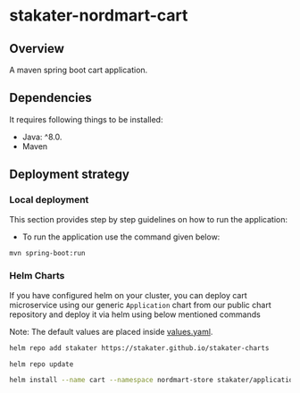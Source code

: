 # stakater-nordmart-cart

## Overview

A maven spring boot cart application.

## Dependencies

It requires following things to be installed:

* Java: ^8.0.
* Maven

## Deployment strategy

### Local deployment

This section provides step by step guidelines on how to run the application:

* To run the application use the command given below:

```bash
mvn spring-boot:run
```

### Helm Charts

If you have configured helm on your cluster, you can deploy cart microservice using our generic `Application` chart from our public chart repository and deploy it via helm using below mentioned commands

Note:
The default values are placed inside [values.yaml](deployment/values.yaml]).

```bash
helm repo add stakater https://stakater.github.io/stakater-charts

helm repo update

helm install --name cart --namespace nordmart-store stakater/application -f deployment/values.yaml
```
